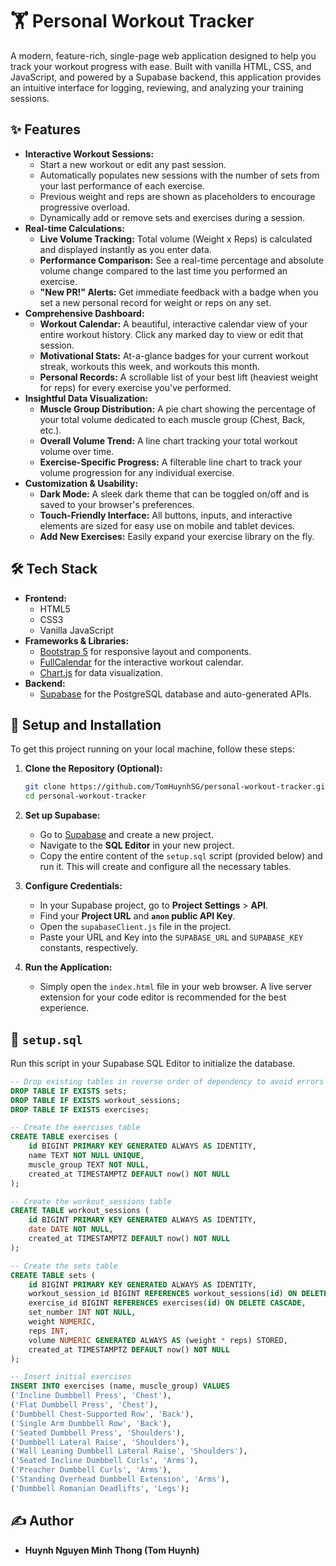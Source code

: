 # 🏋️ Personal Workout Tracker

A modern, feature-rich, single-page web application designed to help you track your workout progress with ease. Built with vanilla HTML, CSS, and JavaScript, and powered by a Supabase backend, this application provides an intuitive interface for logging, reviewing, and analyzing your training sessions.

## ✨ Features

- **Interactive Workout Sessions:**
    - Start a new workout or edit any past session.
    - Automatically populates new sessions with the number of sets from your last performance of each exercise.
    - Previous weight and reps are shown as placeholders to encourage progressive overload.
    - Dynamically add or remove sets and exercises during a session.
- **Real-time Calculations:**
    - **Live Volume Tracking:** Total volume (Weight x Reps) is calculated and displayed instantly as you enter data.
    - **Performance Comparison:** See a real-time percentage and absolute volume change compared to the last time you performed an exercise.
    - **"New PR!" Alerts:** Get immediate feedback with a badge when you set a new personal record for weight or reps on any set.
- **Comprehensive Dashboard:**
    - **Workout Calendar:** A beautiful, interactive calendar view of your entire workout history. Click any marked day to view or edit that session.
    - **Motivational Stats:** At-a-glance badges for your current workout streak, workouts this week, and workouts this month.
    - **Personal Records:** A scrollable list of your best lift (heaviest weight for reps) for every exercise you've performed.
- **Insightful Data Visualization:**
    - **Muscle Group Distribution:** A pie chart showing the percentage of your total volume dedicated to each muscle group (Chest, Back, etc.).
    - **Overall Volume Trend:** A line chart tracking your total workout volume over time.
    - **Exercise-Specific Progress:** A filterable line chart to track your volume progression for any individual exercise.
- **Customization & Usability:**
    - **Dark Mode:** A sleek dark theme that can be toggled on/off and is saved to your browser's preferences.
    - **Touch-Friendly Interface:** All buttons, inputs, and interactive elements are sized for easy use on mobile and tablet devices.
    - **Add New Exercises:** Easily expand your exercise library on the fly.

## 🛠️ Tech Stack

- **Frontend:**
    - HTML5
    - CSS3
    - Vanilla JavaScript
- **Frameworks & Libraries:**
    - [Bootstrap 5](https://getbootstrap.com/) for responsive layout and components.
    - [FullCalendar](https://fullcalendar.io/) for the interactive workout calendar.
    - [Chart.js](https://www.chartjs.org/) for data visualization.
- **Backend:**
    - [Supabase](https://supabase.io/) for the PostgreSQL database and auto-generated APIs.

## 🚀 Setup and Installation

To get this project running on your local machine, follow these steps:

1.  **Clone the Repository (Optional):**
    ```bash
    git clone https://github.com/TomHuynhSG/personal-workout-tracker.git
    cd personal-workout-tracker
    ```

2.  **Set up Supabase:**
    - Go to [Supabase](https://supabase.io/) and create a new project.
    - Navigate to the **SQL Editor** in your new project.
    - Copy the entire content of the `setup.sql` script (provided below) and run it. This will create and configure all the necessary tables.

3.  **Configure Credentials:**
    - In your Supabase project, go to **Project Settings** > **API**.
    - Find your **Project URL** and **`anon` public API Key**.
    - Open the `supabaseClient.js` file in the project.
    - Paste your URL and Key into the `SUPABASE_URL` and `SUPABASE_KEY` constants, respectively.

4.  **Run the Application:**
    - Simply open the `index.html` file in your web browser. A live server extension for your code editor is recommended for the best experience.

## 📄 `setup.sql`

Run this script in your Supabase SQL Editor to initialize the database.

```sql
-- Drop existing tables in reverse order of dependency to avoid errors
DROP TABLE IF EXISTS sets;
DROP TABLE IF EXISTS workout_sessions;
DROP TABLE IF EXISTS exercises;

-- Create the exercises table
CREATE TABLE exercises (
    id BIGINT PRIMARY KEY GENERATED ALWAYS AS IDENTITY,
    name TEXT NOT NULL UNIQUE,
    muscle_group TEXT NOT NULL,
    created_at TIMESTAMPTZ DEFAULT now() NOT NULL
);

-- Create the workout_sessions table
CREATE TABLE workout_sessions (
    id BIGINT PRIMARY KEY GENERATED ALWAYS AS IDENTITY,
    date DATE NOT NULL,
    created_at TIMESTAMPTZ DEFAULT now() NOT NULL
);

-- Create the sets table
CREATE TABLE sets (
    id BIGINT PRIMARY KEY GENERATED ALWAYS AS IDENTITY,
    workout_session_id BIGINT REFERENCES workout_sessions(id) ON DELETE CASCADE,
    exercise_id BIGINT REFERENCES exercises(id) ON DELETE CASCADE,
    set_number INT NOT NULL,
    weight NUMERIC,
    reps INT,
    volume NUMERIC GENERATED ALWAYS AS (weight * reps) STORED,
    created_at TIMESTAMPTZ DEFAULT now() NOT NULL
);

-- Insert initial exercises
INSERT INTO exercises (name, muscle_group) VALUES
('Incline Dumbbell Press', 'Chest'),
('Flat Dumbbell Press', 'Chest'),
('Dumbbell Chest-Supported Row', 'Back'),
('Single Arm Dumbbell Row', 'Back'),
('Seated Dumbbell Press', 'Shoulders'),
('Dumbbell Lateral Raise', 'Shoulders'),
('Wall Leaning Dumbbell Lateral Raise', 'Shoulders'),
('Seated Incline Dumbbell Curls', 'Arms'),
('Preacher Dumbbell Curls', 'Arms'),
('Standing Overhead Dumbbell Extension', 'Arms'),
('Dumbbell Romanian Deadlifts', 'Legs');
```

## ✍️ Author

- **Huynh Nguyen Minh Thong (Tom Huynh)**
